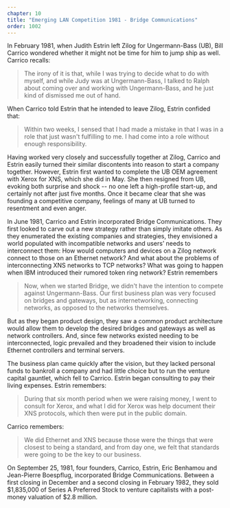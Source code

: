 ```yaml
---
chapter: 10
title: "Emerging LAN Competition 1981 - Bridge Communications"
order: 1002
---
```


In February 1981, when Judith Estrin left Zilog for Ungermann-Bass (UB), Bill Carrico wondered whether it might not be time for him to jump ship as well. Carrico recalls:

>The irony of it is that, while I was trying to decide what to do with myself, and while Judy was at Ungermann-Bass, I talked to Ralph about coming over and working with Ungermann-Bass, and he just kind of dismissed me out of hand.

When Carrico told Estrin that he intended to leave Zilog, Estrin confided that:

>Within two weeks, I sensed that I had made a mistake in that I was in a role that just wasn't fulfilling to me. I had come into a role without enough responsibility.

Having worked very closely and successfully together at Zilog, Carrico and Estrin easily turned their similar discontents into reason to start a company together. However, Estrin first wanted to complete the UB OEM agreement with Xerox for XNS, which she did in May. She then resigned from UB, evoking both surprise and shock -- no one left a high-profile start-up, and certainly not after just five months. Once it became clear that she was founding a competitive company, feelings of many at UB turned to resentment and even anger.

In June 1981, Carrico and Estrin incorporated Bridge Communications. They first looked to carve out a new strategy rather than simply imitate others. As they enumerated the existing companies and strategies, they envisioned a world populated with incompatible networks and users’ needs to interconnect them: How would computers and devices on a Zilog network connect to those on an Ethernet network? And what about the problems of interconnecting XNS networks to TCP networks? What was going to happen when IBM introduced their rumored token ring network? Estrin remembers

>Now, when we started Bridge, we didn't have the intention to compete against Ungermann-Bass. Our first business plan was very focused on bridges and gateways, but as internetworking, connecting networks, as opposed to the networks themselves.

But as they began product design, they saw a common product architecture would allow them to develop the desired bridges and gateways as well as network controllers. And, since few networks existed needing to be interconnected, logic prevailed and they broadened their vision to include Ethernet controllers and terminal servers.

The business plan came quickly after the vision, but they lacked personal funds to bankroll a company and had little choice but to run the venture capital gauntlet, which fell to Carrico. Estrin began consulting to pay their living expenses. Estrin remembers:

>During that six month period when we were raising money, I went to consult for Xerox, and what I did for Xerox was help document their XNS protocols, which then were put in the public domain.

Carrico remembers:

>We did Ethernet and XNS because those were the things that were closest to being a standard, and from day one, we felt that standards were going to be the key to our business.

On September 25, 1981, four founders, Carrico, Estrin, Eric Benhamou and Jean-Pierre Boespflug, incorporated Bridge Communications. Between a first closing in December and a second closing in February 1982, they sold $1,835,000 of Series A Preferred Stock to venture capitalists with a post-money valuation of $2.8 million.

